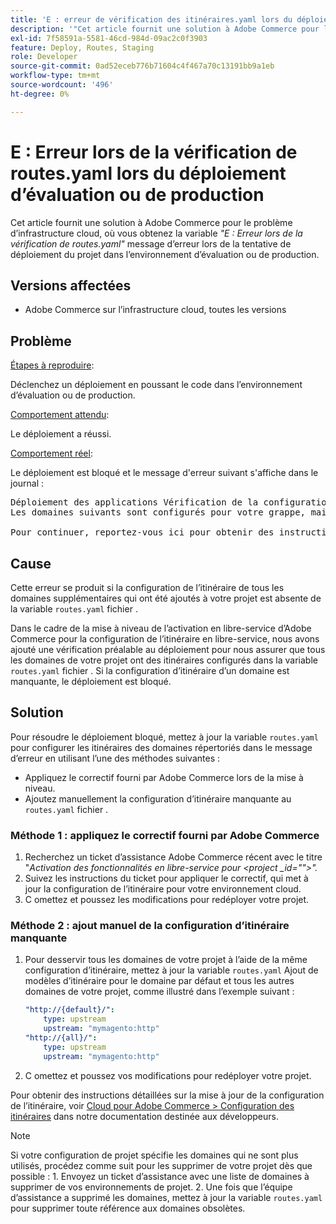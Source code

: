 ```yaml
---
title: 'E : erreur de vérification des itinéraires.yaml lors du déploiement d’évaluation ou de production'
description: '"Cet article fournit une solution à Adobe Commerce pour le problème d’infrastructure cloud, où vous obtenez le message d’erreur *"E: Error while verifying routes.yaml"* lors de la tentative de déploiement du projet dans l’environnement d’évaluation ou de production."'
exl-id: 7f58591a-5581-46cd-984d-09ac2c0f3903
feature: Deploy, Routes, Staging
role: Developer
source-git-commit: 0ad52eceb776b71604c4f467a70c13191bb9a1eb
workflow-type: tm+mt
source-wordcount: '496'
ht-degree: 0%

---
```


# E : Erreur lors de la vérification de routes.yaml lors du déploiement d’évaluation ou de production

Cet article fournit une solution à Adobe Commerce pour le problème d’infrastructure cloud, où vous obtenez la variable *&quot;E : Erreur lors de la vérification de routes.yaml&quot;* message d’erreur lors de la tentative de déploiement du projet dans l’environnement d’évaluation ou de production.

## Versions affectées

* Adobe Commerce sur l’infrastructure cloud, toutes les versions

## Problème

<u>Étapes à reproduire</u>:

Déclenchez un déploiement en poussant le code dans l’environnement d’évaluation ou de production.

<u>Comportement attendu</u>:

Le déploiement a réussi.

<u>Comportement réel</u>:

Le déploiement est bloqué et le message d&#39;erreur suivant s&#39;affiche dans le journal :

<pre>Déploiement des applications Vérification de la configuration E : erreur lors de la vérification de routes.yaml.
Les domaines suivants sont configurés pour votre grappe, mais aucun itinéraire n’est défini dans votre fichier routes.yaml : - store1.example.com - store2.example.com - test-store.example.com Avec votre configuration actuelle de routes.yaml, ces domaines ne seraient PAS servis !

Pour continuer, reportez-vous ici pour obtenir des instructions de dépannage : /help/troubleshooting/deployment/e-error-verifying-routes-yaml-error-during-staging-or-production-deploy.md</pre>

## Cause

Cette erreur se produit si la configuration de l’itinéraire de tous les domaines supplémentaires qui ont été ajoutés à votre projet est absente de la variable `routes.yaml` fichier .

Dans le cadre de la mise à niveau de l’activation en libre-service d’Adobe Commerce pour la configuration de l’itinéraire en libre-service, nous avons ajouté une vérification préalable au déploiement pour nous assurer que tous les domaines de votre projet ont des itinéraires configurés dans la variable `routes.yaml` fichier . Si la configuration d’itinéraire d’un domaine est manquante, le déploiement est bloqué.

## Solution

Pour résoudre le déploiement bloqué, mettez à jour la variable `routes.yaml` pour configurer les itinéraires des domaines répertoriés dans le message d’erreur en utilisant l’une des méthodes suivantes :

* Appliquez le correctif fourni par Adobe Commerce lors de la mise à niveau.
* Ajoutez manuellement la configuration d’itinéraire manquante au `routes.yaml` fichier .

### Méthode 1 : appliquez le correctif fourni par Adobe Commerce

1. Recherchez un ticket d’assistance Adobe Commerce récent avec le titre &quot;*Activation des fonctionnalités en libre-service pour &lt;project _id=&quot;&quot;>&quot;.*
1. Suivez les instructions du ticket pour appliquer le correctif, qui met à jour la configuration de l’itinéraire pour votre environnement cloud.
1. С omettez et poussez les modifications pour redéployer votre projet.

### Méthode 2 : ajout manuel de la configuration d’itinéraire manquante

1. Pour desservir tous les domaines de votre projet à l’aide de la même configuration d’itinéraire, mettez à jour la variable `routes.yaml` Ajout de modèles d’itinéraire pour le domaine par défaut et tous les autres domaines de votre projet, comme illustré dans l’exemple suivant :

   ```yaml
   "http://{default}/":
       type: upstream
       upstream: "mymagento:http"
   "http://{all}/":
       type: upstream
       upstream: "mymagento:http"
   ```

1. С omettez et poussez vos modifications pour redéployer votre projet.

Pour obtenir des instructions détaillées sur la mise à jour de la configuration de l’itinéraire, voir [Cloud pour Adobe Commerce > Configuration des itinéraires](https://devdocs.magento.com/guides/v2.3/cloud/project/project-conf-files_routes.html) dans notre documentation destinée aux développeurs.

>[!NOTE]
>
>Si votre configuration de projet spécifie les domaines qui ne sont plus utilisés, procédez comme suit pour les supprimer de votre projet dès que possible : 1. Envoyez un ticket d’assistance avec une liste de domaines à supprimer de vos environnements de projet. 2. Une fois que l’équipe d’assistance a supprimé les domaines, mettez à jour la variable `routes.yaml` pour supprimer toute référence aux domaines obsolètes.

